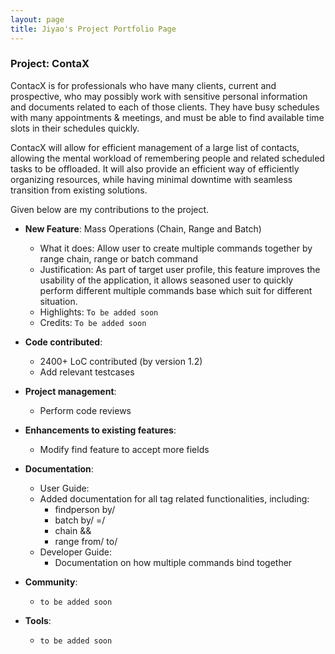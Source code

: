 ```yaml
---
layout: page
title: Jiyao's Project Portfolio Page
---
```


### Project: ContaX

ContacX is for professionals who have many clients, current and prospective, who may possibly work with sensitive personal information and documents related to each of those clients. They have busy schedules with many appointments & meetings, and must be able to find available time slots in their schedules quickly.

ContacX will allow for efficient management of a large list of contacts, allowing the mental workload of remembering people and related scheduled tasks to be offloaded. It will also provide an efficient way of efficiently organizing resources, while having minimal downtime with seamless transition from existing solutions.

Given below are my contributions to the project.

* **New Feature**: Mass Operations (Chain, Range and Batch)
  * What it does: Allow user to create multiple commands together by range chain, range or batch command
  * Justification: As part of target user profile, this feature improves the usability of the application, it allows seasoned user to quickly perform different multiple commands base which suit for different situation.
  * Highlights: `To be added soon`
  * Credits: `To be added soon`

* **Code contributed**:
  * 2400+ LoC contributed (by version 1.2)
  * Add relevant testcases

* **Project management**:
  * Perform code reviews

* **Enhancements to existing features**:
  * Modify find feature to accept more fields

* **Documentation**:
  * User Guide:
  * Added documentation for all tag related functionalities, including:
    * findperson by/
    * batch by/ =/
    * chain &&
    * range from/ to/
  * Developer Guide:
    * Documentation on how multiple commands bind together

* **Community**:
  * `to be added soon`

* **Tools**:
  * `to be added soon`
